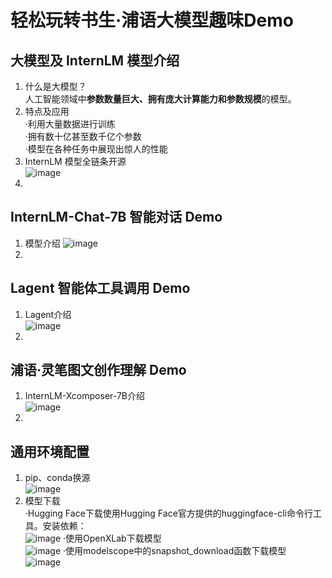 # 轻松玩转书生·浦语大模型趣味Demo  
## 大模型及 InternLM 模型介绍  
1. 什么是大模型？  
   人工智能领域中**参数数量巨大、拥有庞大计算能力和参数规模**的模型。  
2. 特点及应用  
   ·利用大量数据进行训练  
   ·拥有数十亿甚至数千亿个参数  
   ·模型在各种任务中展现出惊人的性能  
3. InternLM 模型全链条开源  
   ![image](https://github.com/Alphonsinaone/InternLM/assets/155552157/fe30ebff-83bb-4ad7-aac6-e331f5c26435)
4. 

## InternLM-Chat-7B 智能对话 Demo  
1. 模型介绍
   ![image](https://github.com/Alphonsinaone/InternLM/assets/155552157/a8a139b2-b8eb-404e-854b-a436b8a631b1)
2. 

## Lagent 智能体工具调用 Demo  
1. Lagent介绍  
   ![image](https://github.com/Alphonsinaone/InternLM/assets/155552157/2026fdcc-0563-45eb-b04f-87302697c203)
2. 

## 浦语·灵笔图文创作理解 Demo  
1. InternLM-Xcomposer-7B介绍  
   ![image](https://github.com/Alphonsinaone/InternLM/assets/155552157/afb592b6-a820-4702-b72b-223bfa066a92)
2. 

## 通用环境配置  
1. pip、conda换源  
   ![image](https://github.com/Alphonsinaone/InternLM/assets/155552157/80fc3871-8a20-4a87-971a-a0cf3572512d)
2. 模型下载  
   ·Hugging Face下载使用Hugging Face官方提供的huggingface-cli命令行工具。安装依赖：  
   ![image](https://github.com/Alphonsinaone/InternLM/assets/155552157/9a1ad45b-484b-45e9-822e-0f2e8cadee11)
   ·使用OpenXLab下载模型  
   ![image](https://github.com/Alphonsinaone/InternLM/assets/155552157/82f25cc2-bbb7-4807-a6b8-aea1c80ce518)
   ·使用modelscope中的snapshot_download函数下载模型  
   ![image](https://github.com/Alphonsinaone/InternLM/assets/155552157/8b3a6b92-0756-48af-bd58-89fefad4a7ec)
